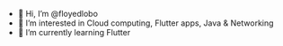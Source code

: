 - 👋 Hi, I’m @floyedlobo
- 👀 I’m interested in Cloud computing, Flutter apps, Java & Networking
- 🌱 I’m currently learning Flutter



<!---
floyedlobo/floyedlobo is a ✨ special ✨ repository because its `README.md` (this file) appears on your GitHub profile.
You can click the Preview link to take a look at your changes.
--->
